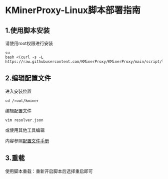 # KMinerProxy-Linux脚本部署指南

## 1.使用脚本安装
请使用root权限进行安装
```
su
bash <(curl -s -L https://raw.githubusercontent.com/KMinerProxy/KMinerProxy/main/script/linux/manage.sh)
```
## 2.编辑配置文件
进入安装位置
```
cd /root/kminer
```
编辑配置文件
```
vim resolver.json
```
或使用其他工具编辑

内容参照[配置文件手册](../config/README.md)
## 3.重载
使用脚本重载：重新开启脚本后选择重启即可


